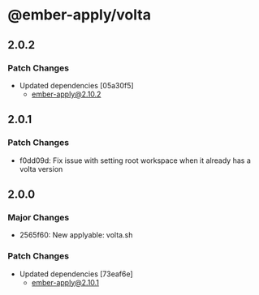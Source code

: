 # @ember-apply/volta

## 2.0.2

### Patch Changes

- Updated dependencies [05a30f5]
  - ember-apply@2.10.2

## 2.0.1

### Patch Changes

- f0dd09d: Fix issue with setting root workspace when it already has a volta version

## 2.0.0

### Major Changes

- 2565f60: New applyable: volta.sh

### Patch Changes

- Updated dependencies [73eaf6e]
  - ember-apply@2.10.1
